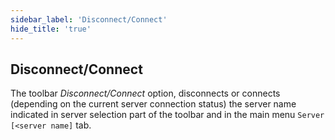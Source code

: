 ```yaml
---
sidebar_label: 'Disconnect/Connect'
hide_title: 'true'
---
```


## Disconnect/Connect

The toolbar *Disconnect/Connect* option, disconnects or connects (depending on the current server connection status) the server name indicated in server selection part of the toolbar and in the main menu `Server [<server name]` tab.

